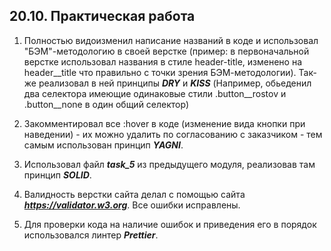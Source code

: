 ## **20.10. Практическая работа**

1. Полностью видоизменил написание названий в коде и использовал "БЭМ"-методологию в своей верстке (пример: в первоначальной верстке использовал названия в стиле header-title, изменено на header__title что правильно с точки зрения БЭМ-методологии). Так-же реализовал в ней принципы ***DRY*** и ***KISS*** (Например, обьеденил два селектора имеющие одинаковые стили .button__rostov и .button__none в один общий селектор)

2. Закомментировал все :hover в коде (изменение вида кнопки при наведении) - их можно удалить по согласованию с заказчиком - тем самым использован принцип ***YAGNI***.

3. Использовал файл ***task_5*** из предыдущего модуля, реализовав там принцип ***SOLID***.
   
4. Валидность верстки сайта делал с помощью сайта ***https://validator.w3.org***. Все ошибки исправлены.

5. Для проверки кода на наличие ошибок и приведения его в порядок использовался линтер ***Prettier***.
